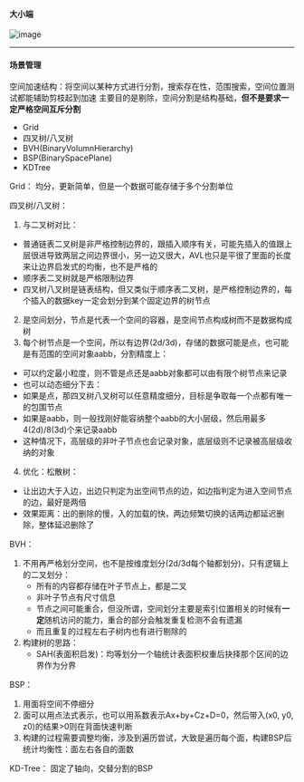 #### 大小端
![image](https://github.com/user-attachments/assets/b49685e2-37ab-4b3d-b568-c79cca44f099)

---
#### 场景管理
空间加速结构：将空间以某种方式进行分割，搜索存在性，范围搜索，空间位置测试都能辅助剪枝起到加速
主要目的是剔除，空间分割是结构基础，**但不是要求一定严格空间互斥分割**
- Grid
- 四叉树/八叉树
- BVH(BinaryVolumnHierarchy)
- BSP(BinarySpacePlane)
- KDTree

Grid：
均分，更新简单，但是一个数据可能存储于多个分割单位

四叉树/八叉树：  
1. 与二叉树对比：
  - 普通链表二叉树是非严格控制边界的，跟插入顺序有关，可能先插入的值跟上层很进导致两层之间边界很小，另一边又很大，AVL也只是平很了里面的长度来让边界启发式的均衡，也不是严格的
  - 顺序表二叉树就是严格限制边界
  - 四叉树八叉树是链表结构，但又类似于顺序表二叉树，是严格控制边界的，每个插入的数据key一定会划分到某个固定边界的树节点
2. 是空间划分，节点是代表一个空间的容器，是空间节点构成树而不是数据构成树
3. 每个树节点是一个空间，所以有边界(2d/3d)，存储的数据可能是点，也可能是有范围的空间对象aabb，分割精度上：
  - 可以约定最小粒度，则不管是点还是aabb对象都可以由有限个树节点来记录
  - 也可以动态细分下去：
  - 如果是点，那四叉树八叉树可以任意精度细分，目标是争取每一个点都有唯一的包围节点
  - 如果是aabb，则一般找刚好能容纳整个aabb的大小层级，然后用最多4(2d)/8(3d)个来记录aabb
  - 这种情况下，高层级的非叶子节点也会记录对象，底层级则不记录被高层级收纳的对象
4. 优化：松散树：
  - 让出边大于入边，出边只判定为出空间节点的边，如边指判定为进入空间节点的边，最好是两倍
  - 效果距离：出的删除的慢，入的加载的快，两边频繁切换的话两边都延迟删除，整体延迟删除了

BVH：
1. 不用再严格划分空间，也不是按维度划分(2d/3d每个轴都划分)，只有逻辑上的二叉划分：
   - 所有的内容都存储在叶子节点上，都是二叉
   - 非叶子节点有尺寸信息
   - 节点之间可能重合，但没所谓，空间划分主要是索引位置相关的时候有**一定**随机访问的能力，重合的部分会触发重复检测不会有遗漏
   - 而且重复的过程左右子树内也有进行剔除的
2. 构建树的思路：
   - SAH(表面积启发)：均等划分一个轴统计表面积权重后抉择那个区间的边界作为分界

BSP：
1. 用面将空间不停细分 
2. 面可以用点法式表示，也可以用系数表示Ax+by+Cz+D=0，然后带入(x0, y0, z0)的结果>0则在背面快速判断
3. 构建的过程需要调整均衡，涉及到遍历尝试，大致是遍历每个面，构建BSP后统计均衡性：面左右各自的面数

KD-Tree：
固定了轴向，交替分割的BSP

